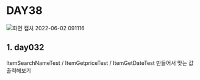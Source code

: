 # DAY38

![화면 캡처 2022-06-02 091116](https://user-images.githubusercontent.com/103159709/171525779-78f2c8be-007e-4c5a-ab5c-deeba24ed942.png)


## 1.  day032 
ItemSearchNameTest / ItemGetpriceTest / ItemGetDateTest 만들어서 맞는 값 출력해보기
